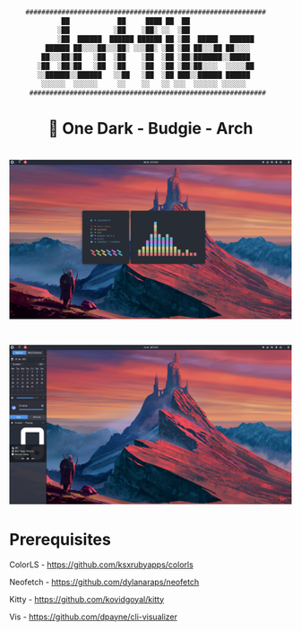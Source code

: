 
```  
    ############################################################
             ██            ██     ████ ██  ██                     
            ░██           ░██    ░██░ ░░  ░██                       
            ░██  ██████  ██████ ██████ ██ ░██  █████   ██████       
         ██████ ██░░░░██░░░██░ ░░░██░ ░██ ░██ ██░░░██ ██░░░░        
        ██░░░██░██   ░██  ░██    ░██  ░██ ░██░███████░░█████        
       ░██  ░██░██   ░██  ░██    ░██  ░██ ░██░██░░░░  ░░░░░██       
       ░░██████░░██████   ░░██   ░██  ░██ ███░░██████ ██████        
        ░░░░░░  ░░░░░░     ░░    ░░   ░░ ░░░  ░░░░░░ ░░░░░░     
     ###########################################################
```

<h1 align=center>🐧 One Dark - Budgie - Arch</h1>

# ![banner](assets/setup.PNG)
# ![banner](assets/raven.png)

# Prerequisites
ColorLS - https://github.com/ksxrubyapps/colorls

Neofetch - https://github.com/dylanaraps/neofetch

Kitty - https://github.com/kovidgoyal/kitty

Vis - https://github.com/dpayne/cli-visualizer
